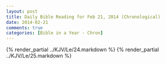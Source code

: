 ```yaml
---
layout: post
title: Daily Bible Reading for Feb 21, 2014 (Chronological)
date: 2014-02-21
comments: true
categories: [Bible in a Year - Chron]
---
```

{% render_partial ../KJV/Le/24.markdown %}
{% render_partial ../KJV/Le/25.markdown %}
